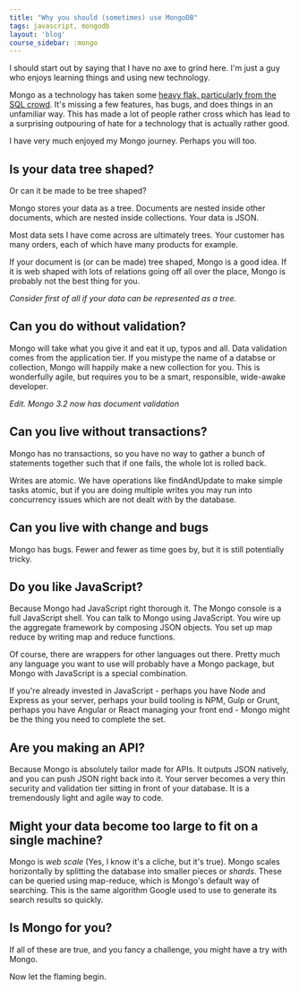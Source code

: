 ```yaml
---
title: "Why you should (sometimes) use MongoDB"
tags: javascript, mongodb
layout: 'blog'
course_sidebar: :mongo
---
```




I should start out by saying that I have no axe to grind here. I'm just a guy who enjoys learning things and using new technology.

Mongo as a technology has taken some <a href="https://www.youtube.com/watch?v=b2F-DItXtZs" target="_blank">heavy flak, particularly from the SQL crowd</a>. It's missing a few features, has bugs, and does things in an unfamiliar way. This has made a lot of people rather cross which has lead to a surprising outpouring of hate for a technology that is actually rather good.

I have very much enjoyed my Mongo journey. Perhaps you will too.

## Is your data tree shaped?

Or can it be made to be tree shaped?

Mongo stores your data as a tree. Documents are nested inside other documents, which are nested inside collections. Your data is JSON.

Most data sets I have come across are ultimately trees. Your customer has many orders, each of which have many products for example.

If your document is (or can be made) tree shaped, Mongo is a good idea. If it is web shaped with lots of relations going off all over the place, Mongo is probably not the best thing for you.

*Consider first of all if your data can be represented as a tree.*

## Can you do without validation?

Mongo will take what you give it and eat it up, typos and all. Data validation comes from the application tier. If you mistype the name of a databse or collection, Mongo will happily make a new collection for you. This is wonderfully agile, but requires you to be a smart, responsible, wide-awake developer.

*Edit. Mongo 3.2 now has document validation*

## Can you live without transactions?

Mongo has no transactions, so you have no way to gather a bunch of statements together such that if one fails, the whole lot is rolled back.

Writes are atomic. We have operations like findAndUpdate to make simple tasks atomic, but if you are doing multiple writes you may run into concurrency issues which are not dealt with by the database.

## Can you live with change and bugs

Mongo has bugs. Fewer and fewer as time goes by, but it is still potentially tricky.

## Do you like JavaScript?

Because Mongo had JavaScript right thorough it. The Mongo console is a full JavaScript shell. You can talk to Mongo using JavaScript. You wire up the aggregate framework by composing JSON objects. You set up map reduce by writing map and reduce functions.

Of course, there are wrappers for other languages out there. Pretty much any language you want to use will probably have a Mongo package, but Mongo with JavaScript is a special combination.

If you're already invested in JavaScript - perhaps you have Node and Express as your server, perhaps your build tooling is NPM, Gulp or Grunt, perhaps you have Angular or React managing your front end - Mongo might be the thing you need to complete the set.


## Are you making an API?

Because Mongo is absolutely tailor made for APIs. It outputs JSON natively, and you can push JSON right back into it. Your server becomes a very thin security and validation tier sitting in front of your database. It is a tremendously light and agile way to code.

## Might your data become too large to fit on a single machine?

Mongo is *web scale* (Yes, I know it's a cliche, but it's true). Mongo scales horizontally by splitting the database into smaller pieces or *shards*. These can be queried using map-reduce, which is Mongo's default way of searching. This is the same algorithm Google used to use to generate its search results so quickly.

## Is Mongo for you?

If all of these are true, and you fancy a challenge, you might have a try with Mongo.

Now let the flaming begin.
